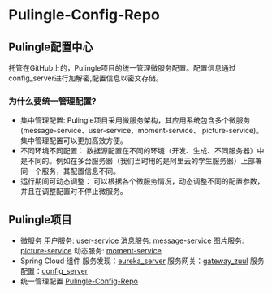 # Pulingle-Config-Repo
## Pulingle配置中心
托管在GitHub上的，Pulingle项目的统一管理微服务配置。配置信息通过config_server进行加解密,配置信息以密文存储。

###  为什么要统一管理配置?
* 集中管理配置:
Pulingle项目采用微服务架构，其应用系统包含多个微服务(message-service、user-service、moment-service、
picture-service)。集中管理配置可以更加高效方便。
* 不同环境不同配置：
数据源配置在不同的环境（开发、生成、不同服务器）中是不同的。例如在多台服务器（我们当时用的是阿里云的学生服务器）上部署同一个服务，其配置信息不同。
* 运行期间可动态调整：
可以根据各个微服务情况，动态调整不同的配置参数，并且在调整配置时不停止微服务。
## Pulingle项目
* 微服务
用户服务:   [user-service](https://github.com/Konoha-orz/user_service)
消息服务:   [message-service](https://github.com/Konoha-orz/message_service)
图片服务:   [picture-service](https://github.com/Konoha-orz/picture_service)
动态服务:   [moment-service](https://github.com/Konoha-orz/moment_service)
* Spring Cloud 组件
服务发现：[eureka_server](https://github.com/Konoha-orz/eureka_server)
服务网关：[gateway_zuul](https://github.com/Konoha-orz/gateway_zuul)
服务配置：[config_server](https://github.com/Konoha-orz/config_server)
* 统一管理配置
[Pulingle-Config-Repo](https://github.com/Konoha-orz/Pulingle-Config-Repo)
